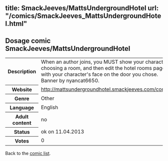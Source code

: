title: SmackJeeves/MattsUndergroundHotel
url: "/comics/SmackJeeves_MattsUndergroundHotel.html"
---
Dosage comic SmackJeeves/MattsUndergroundHotel
-----------------------------------------

<table class="comicinfo">
<tr>
<th>Description</th><td>When an author joins, you MUST show your character choosing a room, and then edit the hotel rooms page with your character's face on the door you chose. Banner by nyancat6650.</td>
</tr>
<tr>
<th>Website</th><td><a href="http://mattsundergroundhotel.smackjeeves.com/comics/">http://mattsundergroundhotel.smackjeeves.com/comics/</a></td>
</tr>
<tr>
<th>Genre</th><td>Other</td>
</tr>
<tr>
<th>Language</th><td>English</td>
</tr>
<tr>
<th>Adult content</th><td>no</td>
</tr>
<tr>
<th>Status</th><td>ok on 11.04.2013</td>
</tr>
<tr>
<th>Votes</th><td>0</div></td>
</tr>
</table>

Back to the [comic list](../comic-index.html).
